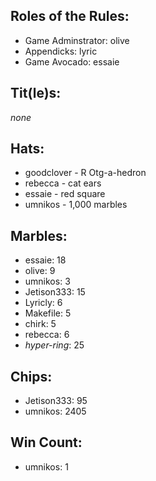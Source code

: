 ## Roles of the Rules:
- Game Adminstrator:  olive
- Appendicks: lyric
- Game Avocado: essaie

## Tit(le)s:
*none*

## Hats:
- goodclover - R Otg-a-hedron
- rebecca - cat ears
- essaie - red square
- umnikos - 1,000 marbles

## Marbles:
- essaie: 18
- olive: 9
- umnikos: 3
- Jetison333: 15
- Lyricly: 6
- Makefile: 5
- chirk: 5
- rebecca: 6
- *hyper-ring*: 25

## Chips:
- Jetison333: 95
- umnikos: 2405

## Win Count:
- umnikos: 1

